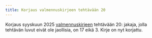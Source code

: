 ```yaml
---
title: Korjaus valmennuskirjeen tehtävään 20
---
```


Korjaus syyskuun 2025
[valmennuskirjeen](https://drive.google.com/file/d/1-P_DiI2MmfwTUEGHeDQR9wtzn_w8d_Hr/view)
tehtävään 20: jakaja, jolla tehtävän luvut eivät ole jaollisia, on 17 eikä 3.
Kirje on nyt korjattu.
